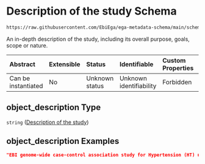 # Description of the study Schema

```txt
https://raw.githubusercontent.com/EbiEga/ega-metadata-schema/main/schemas/EGA.study.json#/properties/object_description
```

An in-depth description of the study, including its overall purpose, goals, scope or nature.

| Abstract            | Extensible | Status         | Identifiable            | Custom Properties | Additional Properties | Access Restrictions | Defined In                                                                 |
| :------------------ | :--------- | :------------- | :---------------------- | :---------------- | :-------------------- | :------------------ | :------------------------------------------------------------------------- |
| Can be instantiated | No         | Unknown status | Unknown identifiability | Forbidden         | Allowed               | none                | [EGA.study.json\*](../../../schemas/EGA.study.json "open original schema") |

## object\_description Type

`string` ([Description of the study](ega-18-properties-description-of-the-study.md))

## object\_description Examples

```json
"EBI genome-wide case-control association study for Hypertension (HT) using seven disease collections together with the 1958 Spanish Birth Cohort and the EU National Blood Service collections as controls."
```
